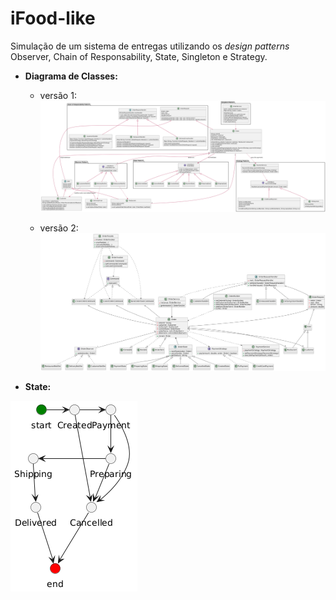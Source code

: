 # iFood-like

Simulação de um sistema de entregas utilizando os *design patterns* Observer, Chain of Responsability, State, Singleton e Strategy.

* **Diagrama de Classes:**
    * versão 1:
![Diagrama de Classe](./diagrama.png)

    * versão 2:
![Segundo Diagrama](./diagram2.png)

* **State:**

![States](./estados.png)